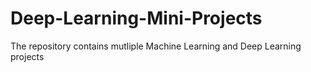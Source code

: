 # Deep-Learning-Mini-Projects

The repository contains mutliple Machine Learning and Deep Learning projects
